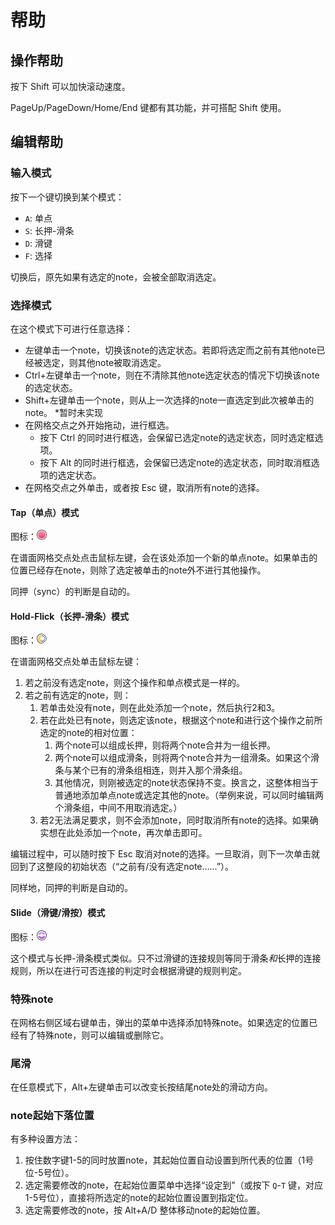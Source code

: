﻿
# 帮助

## 操作帮助

按下 Shift 可以加快滚动速度。

PageUp/PageDown/Home/End 键都有其功能，并可搭配 Shift 使用。

## 编辑帮助

### 输入模式

按下一个键切换到某个模式：

- `A`: 单点
- `S`: 长押-滑条
- `D`: 滑键
- `F`: 选择

切换后，原先如果有选定的note，会被全部取消选定。

### 选择模式

在这个模式下可进行任意选择：

- 左键单击一个note，切换该note的选定状态。若即将选定而之前有其他note已经被选定，则其他note被取消选定。
- Ctrl+左键单击一个note，则在不清除其他note选定状态的情况下切换该note的选定状态。
- Shift+左键单击一个note，则从上一次选择的note一直选定到此次被单击的note。 \*暂时未实现
- 在网格交点之外开始拖动，进行框选。
    - 按下 Ctrl 的同时进行框选，会保留已选定note的选定状态，同时选定框选项。
    - 按下 Alt 的同时进行框选，会保留已选定note的选定状态，同时取消框选项的选定状态。
- 在网格交点之外单击，或者按 Esc 键，取消所有note的选择。

#### Tap（单点）模式

图标：![单点](Images/IconNoteTap.png)

在谱面网格交点处点击鼠标左键，会在该处添加一个新的单点note。如果单击的位置已经存在note，则除了选定被单击的note外不进行其他操作。

同押（sync）的判断是自动的。

#### Hold-Flick（长押-滑条）模式

图标：![长押-滑条](Images/IconNoteHoldFLick.png)

在谱面网格交点处单击鼠标左键：

1. 若之前没有选定note，则这个操作和单点模式是一样的。
2. 若之前有选定的note，则：
    1. 若单击处没有note，则在此处添加一个note，然后执行2和3。
    2. 若在此处已有note，则选定该note，根据这个note和进行这个操作之前所选定的note的相对位置：
        1. 两个note可以组成长押，则将两个note合并为一组长押。
        2. 两个note可以组成滑条，则将两个note合并为一组滑条。如果这个滑条与某个已有的滑条组相连，则并入那个滑条组。
        3. 其他情况，则刚被选定的note状态保持不变。换言之，这整体相当于普通地添加单点note或选定其他的note。（举例来说，可以同时编辑两个滑条组，中间不用取消选定。）
    3. 若2无法满足要求，则不会添加note，同时取消所有note的选择。如果确实想在此处添加一个note，再次单击即可。

编辑过程中，可以随时按下 Esc 取消对note的选择。一旦取消，则下一次单击就回到了这整段的初始状态（“之前有/没有选定note……”）。

同样地，同押的判断是自动的。

#### Slide（滑键/滑按）模式

图标：![滑键](Images/IconNoteSlide.png)

这个模式与长押-滑条模式类似。只不过滑键的连接规则等同于滑条*和*长押的连接规则，所以在进行可否连接的判定时会根据滑键的规则判定。

### 特殊note

在网格右侧区域右键单击，弹出的菜单中选择添加特殊note。如果选定的位置已经有了特殊note，则可以编辑或删除它。

### 尾滑

在任意模式下，Alt+左键单击可以改变长按结尾note处的滑动方向。

### note起始下落位置

有多种设置方法：

1. 按住数字键1-5的同时放置note，其起始位置自动设置到所代表的位置（1号位-5号位）。
2. 选定需要修改的note，在起始位置菜单中选择“设定到”（或按下 `Q`-`T` 键，对应1-5号位），直接将所选定的note的起始位置设置到指定位。
3. 选定需要修改的note，按 Alt+A/D 整体移动note的起始位置。
